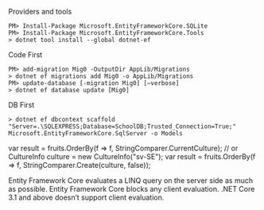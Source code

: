 ﻿
Providers and tools
``` batch
PM> Install-Package Microsoft.EntityFrameworkCore.SQLite
PM> Install-Package Microsoft.EntityFrameworkCore.Tools
> dotnet tool install --global dotnet-ef
```


Code First
``` batch
PM> add-migration Mig0 -OutputDir AppLib/Migrations
> dotnet ef migrations add Mig0 -o AppLib/Migrations
PM> update-database [-migration Mig0] [–verbose]
> dotnet ef database update [Mig0] 
```

DB First
``` batch
> dotnet ef dbcontext scaffold "Server=.\SQLEXPRESS;Database=SchoolDB;Trusted_Connection=True;" Microsoft.EntityFrameworkCore.SqlServer -o Models
```


var result = fruits.OrderBy(f => f, StringComparer.CurrentCulture);
// or
CultureInfo culture = new CultureInfo("sv-SE");
var result = fruits.OrderBy(f => f, StringComparer.Create(culture, false));

Entity Framework Core evaluates a LINQ query on the server side as much as possible.
Entity Framework Core blocks any client evaluation.
.NET Core 3.1 and above doesn’t support client evaluation.
